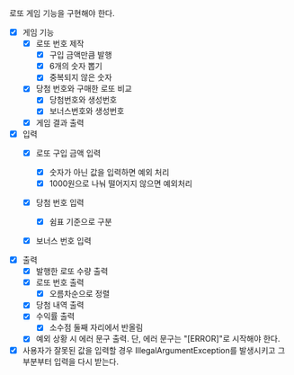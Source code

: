 로또 게임 기능을 구현해야 한다.

- [x] 게임 기능
    - [x] 로또 번호 제작
      - [x] 구입 금액만큼 발행
      - [x] 6개의 숫자 뽑기
      - [x] 중복되지 않은 숫자
    - [x] 당첨 번호와 구매한 로또 비교
      - [x] 당첨번호와 생성번호
      - [x] 보너스번호와 생성번호
    - [x] 게임 결과 출력

- [x] 입력
    - [x] 로또 구입 금액 입력
        - [x] 숫자가 아닌 값을 입력하면 예외 처리
        - [x] 1000원으로 나눠 떨어지지 않으면 예외처리
    - [x] 당첨 번호 입력
        - [x] 쉼표 기준으로 구분
    - [x] 보너스 번호 입력


- [x] 출력
    - [x] 발행한 로또 수량 출력
    - [x] 로또 번호 출력
        - [x] 오름차순으로 정렬
    - [x] 당첨 내역 출력
    - [x] 수익률 출력
        - [x] 소수점 둘째 자리에서 반올림
    - [x] 예외 상황 시 에러 문구 출력. 단, 에러 문구는 "[ERROR]"로 시작해야 한다.

- [x] 사용자가 잘못된 값을 입력할 경우 IllegalArgumentException를 발생시키고 그 부분부터 입력을 다시 받는다.
